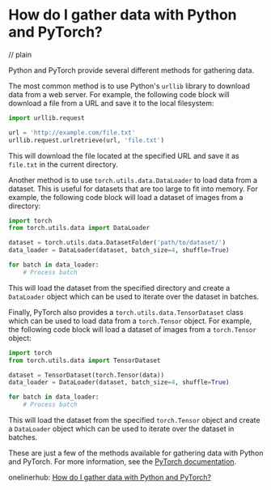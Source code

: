 # How do I gather data with Python and PyTorch?
// plain

Python and PyTorch provide several different methods for gathering data.

The most common method is to use Python's `urllib` library to download data from a web server. For example, the following code block will download a file from a URL and save it to the local filesystem:

```python
import urllib.request

url = 'http://example.com/file.txt'
urllib.request.urlretrieve(url, 'file.txt')
```

This will download the file located at the specified URL and save it as `file.txt` in the current directory.

Another method is to use `torch.utils.data.DataLoader` to load data from a dataset. This is useful for datasets that are too large to fit into memory. For example, the following code block will load a dataset of images from a directory:

```python
import torch
from torch.utils.data import DataLoader

dataset = torch.utils.data.DatasetFolder('path/to/dataset/')
data_loader = DataLoader(dataset, batch_size=4, shuffle=True)

for batch in data_loader:
    # Process batch
```

This will load the dataset from the specified directory and create a `DataLoader` object which can be used to iterate over the dataset in batches.

Finally, PyTorch also provides a `torch.utils.data.TensorDataset` class which can be used to load data from a `torch.Tensor` object. For example, the following code block will load a dataset of images from a `torch.Tensor` object:

```python
import torch
from torch.utils.data import TensorDataset

dataset = TensorDataset(torch.Tensor(data))
data_loader = DataLoader(dataset, batch_size=4, shuffle=True)

for batch in data_loader:
    # Process batch
```

This will load the dataset from the specified `torch.Tensor` object and create a `DataLoader` object which can be used to iterate over the dataset in batches.

These are just a few of the methods available for gathering data with Python and PyTorch. For more information, see the [PyTorch documentation](https://pytorch.org/docs/stable/data.html).

onelinerhub: [How do I gather data with Python and PyTorch?](https://onelinerhub.com/python-pytorch/how-do-i-gather-data-with-python-and-pytorch)